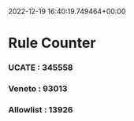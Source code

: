 2022-12-19 16:40:19.749464+00:00
# Rule Counter 
 ### UCATE : 345558

 ### Veneto : 93013

 ### Allowlist : 13926